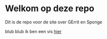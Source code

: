 # Welkom op deze repo 

Dit is de repo voor de site over GErrit en Sponge

blub blub ik ben een vis [hier](https://debbieeey.github.io/Git-basics--DeborahTjin/)
